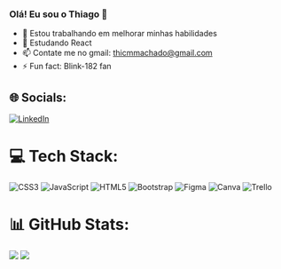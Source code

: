 ### Olá! Eu sou o Thiago 👋



- 🔭 Estou trabalhando em melhorar minhas habilidades 
- 🌱 Estudando React 
- 📫 Contate me no gmail: thicmmachado@gmail.com
- ⚡ Fun fact: Blink-182 fan

 ## 🌐 Socials:
[![LinkedIn](https://img.shields.io/badge/LinkedIn-%230077B5.svg?logo=linkedin&logoColor=white)](https://linkedin.com/in/https://https://www.linkedin.com/in/thiago-mendes-2b623a272///) 

# 💻 Tech Stack:
![CSS3](https://img.shields.io/badge/css3-%231572B6.svg?style=for-the-badge&logo=css3&logoColor=white) ![JavaScript](https://img.shields.io/badge/javascript-%23323330.svg?style=for-the-badge&logo=javascript&logoColor=%23F7DF1E) ![HTML5](https://img.shields.io/badge/html5-%23E34F26.svg?style=for-the-badge&logo=html5&logoColor=white)  ![Bootstrap](https://img.shields.io/badge/bootstrap-%23563D7C.svg?style=for-the-badge&logo=bootstrap&logoColor=white) 	![Figma](https://img.shields.io/badge/figma-%23F24E1E.svg?style=for-the-badge&logo=figma&logoColor=white)  ![Canva](https://img.shields.io/badge/Canva-%2300C4CC.svg?style=for-the-badge&logo=Canva&logoColor=white)  ![Trello](https://img.shields.io/badge/Trello-%23026AA7.svg?style=for-the-badge&logo=Trello&logoColor=white)

# 📊 GitHub Stats:
![](https://github-readme-stats.vercel.app/api?username=ThiagoCardosoMendes&theme=city_light&hide_border=false&include_all_commits=true&count_private=true)
![](https://github-readme-stats.vercel.app/api/top-langs/?username=ThiagoCardosoMendes&theme=city_light&hide_border=false&include_all_commits=true&count_private=true&layout=compact)

